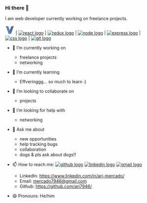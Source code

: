 ### Hi there 👋

I am web developer currently working on freelance projects.

[<img src="https://raw.githubusercontent.com/github/explore/cfd26557025b2ccaa2d3d25f3e518e29ebea05c5/topics/v/v.png" alt="visual studio code logo" width="30" height="30">](https://vlang.io/)  | [<img src="https://raw.githubusercontent.com/jalbertsr/logo-badge-images/master/img/react_logo.png" alt="react logo" width="38">](https://facebook.github.io/react/)  | [<img src="https://cdn.svgporn.com/logos/redux.svg" alt="redux logo" width="30" height="30">](https://redux.js.org/)  |  [<img src="https://cdn.svgporn.com/logos/nodejs.svg" alt="node logo" width="30" height="30">](https://nodejs.org/en/) |  [<img src="https://cdn.svgporn.com/logos/express.svg" alt="express logo" width="30" height="30">](http://expressjs.com/) | [<img src="https://cdn.svgporn.com/logos/css-3.svg" alt="css logo" width="24">](https://www.w3.org/TR/CSS/)  | [<img src="https://cdn.svgporn.com/logos/git.svg" alt="git logo" width="30" height="30">](https://git-scm.com/)


- 🔭 I’m currently working on
    - freelance projects
    - networking
- 🌱 I’m currently learning
    - Effveringgg... so much to learn :)
- 👯 I’m looking to collaborate on
    - projects
- 🤔 I’m looking for help with
    - networking
- 💬 Ask me about
    - new opportunities
    - help tracking bugs
    - collaboration
    - dogs & pls ask about dogs!!
- 📫 How to reach me: 
    [<img src="https://cdn.svgporn.com/logos/github-icon.svg" alt="github logo" width="34" height="34">](https://github.com/ari7946/)  [<img src="https://cdn.svgporn.com/logos/linkedin.svg" alt="linkedin logo" width="24" height="34">](https://www.linkedin.com/in/ari-mercado/)  [<img src="https://cdn.svgporn.com/logos/google-gmail.svg" alt="gmail logo" width="24" height="34">](mercado7946@gmail.com)
    - LinkedIn: https://www.linkedin.com/in/ari-mercado/
    - Email: mercado7946@gmail.com
    - Github: https://github.com/ari7946/

- 😄 Pronouns: He/him

